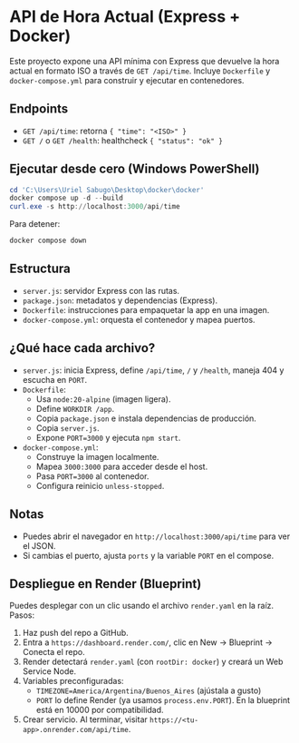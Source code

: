 # API de Hora Actual (Express + Docker)

Este proyecto expone una API mínima con Express que devuelve la hora actual en formato ISO a través de `GET /api/time`. Incluye `Dockerfile` y `docker-compose.yml` para construir y ejecutar en contenedores.

## Endpoints
- `GET /api/time`: retorna `{ "time": "<ISO>" }`
- `GET /` o `GET /health`: healthcheck `{ "status": "ok" }`

## Ejecutar desde cero (Windows PowerShell)
```powershell
cd 'C:\Users\Uriel Sabugo\Desktop\docker\docker'
docker compose up -d --build
curl.exe -s http://localhost:3000/api/time
```

Para detener:
```powershell
docker compose down
```

## Estructura
- `server.js`: servidor Express con las rutas.
- `package.json`: metadatos y dependencias (Express).
- `Dockerfile`: instrucciones para empaquetar la app en una imagen.
- `docker-compose.yml`: orquesta el contenedor y mapea puertos.

## ¿Qué hace cada archivo?
- `server.js`: inicia Express, define `/api/time`, `/` y `/health`, maneja 404 y escucha en `PORT`.
- `Dockerfile`:
  - Usa `node:20-alpine` (imagen ligera).
  - Define `WORKDIR /app`.
  - Copia `package.json` e instala dependencias de producción.
  - Copia `server.js`.
  - Expone `PORT=3000` y ejecuta `npm start`.
- `docker-compose.yml`:
  - Construye la imagen localmente.
  - Mapea `3000:3000` para acceder desde el host.
  - Pasa `PORT=3000` al contenedor.
  - Configura reinicio `unless-stopped`.

## Notas
- Puedes abrir el navegador en `http://localhost:3000/api/time` para ver el JSON.
- Si cambias el puerto, ajusta `ports` y la variable `PORT` en el compose.

## Despliegue en Render (Blueprint)
Puedes desplegar con un clic usando el archivo `render.yaml` en la raíz. Pasos:

1. Haz push del repo a GitHub.
2. Entra a `https://dashboard.render.com/`, clic en New → Blueprint → Conecta el repo.
3. Render detectará `render.yaml` (con `rootDir: docker`) y creará un Web Service Node.
4. Variables preconfiguradas:
   - `TIMEZONE=America/Argentina/Buenos_Aires` (ajústala a gusto)
   - `PORT` lo define Render (ya usamos `process.env.PORT`). En la blueprint está en 10000 por compatibilidad.
5. Crear servicio. Al terminar, visitar `https://<tu-app>.onrender.com/api/time`.
